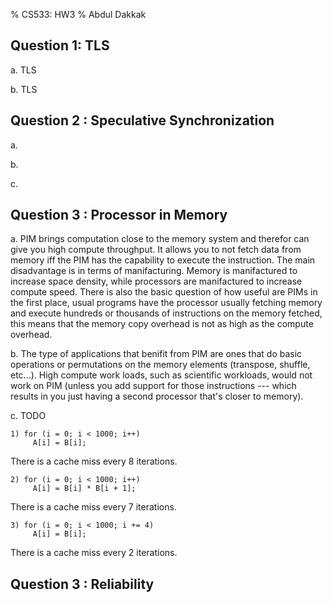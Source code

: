 % CS533: HW3
% Abdul Dakkak

## Question 1: TLS


a. TLS 

b. TLS 


## Question 2 : Speculative Synchronization

a.

b. 

c.

## Question 3 : Processor in Memory

a. PIM brings computation close to the memory system and therefor can give you high compute throughput. It allows you to not fetch data from memory iff the PIM has the capability to execute the instruction. The main disadvantage is in terms of manifacturing. Memory is manifactured to increase space density, while processors are manifactured to increase compute speed. There is also the basic question of how useful are PIMs in the first place, usual programs have the processor usually fetching memory and execute hundreds or thousands of instructions on the memory fetched, this means that the memory copy overhead is not as high as the compute overhead.

b. The type of applications that benifit from PIM are ones that do basic operations or permutations on the memory elements (transpose, shuffle, etc...). High compute work loads, such as scientific workloads, would not work on PIM (unless you add support for those instructions --- which results in you just having a second processor that's closer to memory).

c. 
TODO

    1) for (i = 0; i < 1000; i++) 
         A[i] = B[i]; 

There is a cache miss every 8 iterations.


    2) for (i = 0; i < 1000; i++) 
         A[i] = B[i] * B[i + 1]; 

There is a cache miss every 7 iterations.


    3) for (i = 0; i < 1000; i += 4) 
         A[i] = B[i]; 


There is a cache miss every 2 iterations.


## Question 3 : Reliability


